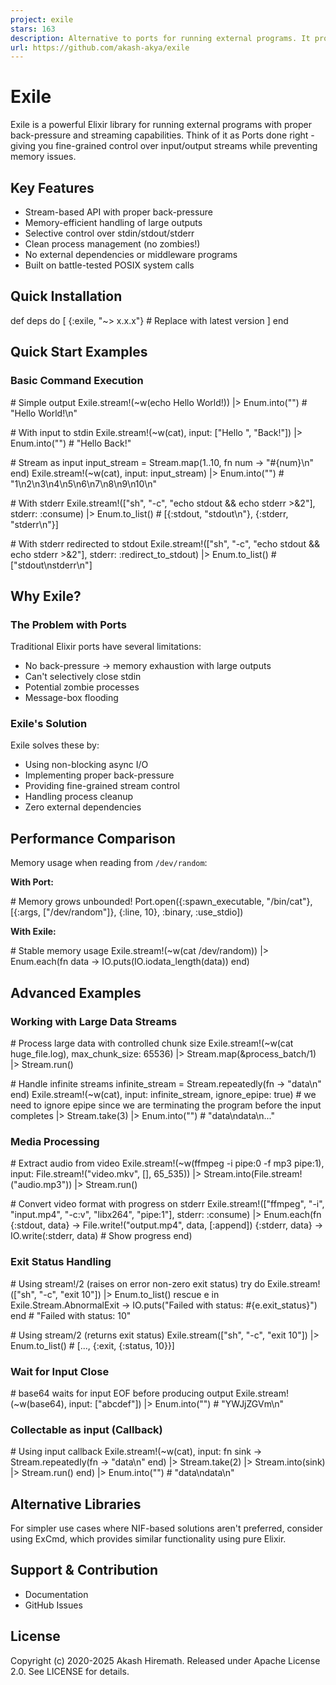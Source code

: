 ```yaml
---
project: exile
stars: 163
description: Alternative to ports for running external programs. It provides back-pressure, non-blocking io, and solves port related issues
url: https://github.com/akash-akya/exile
---
```


Exile
=====

Exile is a powerful Elixir library for running external programs with proper back-pressure and streaming capabilities. Think of it as Ports done right - giving you fine-grained control over input/output streams while preventing memory issues.

Key Features
------------

-   Stream-based API with proper back-pressure
-   Memory-efficient handling of large outputs
-   Selective control over stdin/stdout/stderr
-   Clean process management (no zombies!)
-   No external dependencies or middleware programs
-   Built on battle-tested POSIX system calls

Quick Installation
------------------

def deps do
  \[
    {:exile, "~> x.x.x"} \# Replace with latest version
  \]
end

Quick Start Examples
--------------------

### Basic Command Execution

\# Simple output
Exile.stream!(~w(echo Hello World!))
|> Enum.into("") \# "Hello World!\\n"

\# With input to stdin
Exile.stream!(~w(cat), input: \["Hello ", "Back!"\])
|> Enum.into("") \# "Hello Back!"

\# Stream as input
input\_stream \= Stream.map(1..10, fn num \-> "#{num}\\n" end)
Exile.stream!(~w(cat), input: input\_stream)
|> Enum.into("")  \# "1\\n2\\n3\\n4\\n5\\n6\\n7\\n8\\n9\\n10\\n"

\# With stderr
Exile.stream!(\["sh", "-c", "echo stdout && echo stderr >&2"\], stderr: :consume)
|> Enum.to\_list()  \# \[{:stdout, "stdout\\n"}, {:stderr, "stderr\\n"}\]

\# With stderr redirected to stdout
Exile.stream!(\["sh", "-c", "echo stdout && echo stderr >&2"\], stderr: :redirect\_to\_stdout)
|> Enum.to\_list()  \# \["stdout\\nstderr\\n"\]

Why Exile?
----------

### The Problem with Ports

Traditional Elixir ports have several limitations:

-   No back-pressure → memory exhaustion with large outputs
-   Can't selectively close stdin
-   Potential zombie processes
-   Message-box flooding

### Exile's Solution

Exile solves these by:

-   Using non-blocking async I/O
-   Implementing proper back-pressure
-   Providing fine-grained stream control
-   Handling process cleanup
-   Zero external dependencies

Performance Comparison
----------------------

Memory usage when reading from `/dev/random`:

**With Port:**

\# Memory grows unbounded!
Port.open({:spawn\_executable, "/bin/cat"}, \[{:args, \["/dev/random"\]}, {:line, 10}, :binary, :use\_stdio\])

**With Exile:**

\# Stable memory usage
Exile.stream!(~w(cat /dev/random))
|> Enum.each(fn data \->
  IO.puts(IO.iodata\_length(data))
end)

Advanced Examples
-----------------

### Working with Large Data Streams

\# Process large data with controlled chunk size
Exile.stream!(~w(cat huge\_file.log), max\_chunk\_size: 65536)
|> Stream.map(&process\_batch/1)
|> Stream.run()

\# Handle infinite streams
infinite\_stream \= Stream.repeatedly(fn \-> "data\\n" end)
Exile.stream!(~w(cat), input: infinite\_stream, ignore\_epipe: true) \# we need to ignore epipe since we are terminating the program before the input completes
|> Stream.take(3)
|> Enum.into("") \# "data\\ndata\\n..."

### Media Processing

\# Extract audio from video
Exile.stream!(~w(ffmpeg -i pipe:0 -f mp3 pipe:1), input: File.stream!("video.mkv", \[\], 65\_535))
|> Stream.into(File.stream!("audio.mp3"))
|> Stream.run()

\# Convert video format with progress on stderr
Exile.stream!(\["ffmpeg", "-i", "input.mp4", "-c:v", "libx264", "pipe:1"\], stderr: :consume)
|> Enum.each(fn
  {:stdout, data} \-> File.write!("output.mp4", data, \[:append\])
  {:stderr, data} \-> IO.write(:stderr, data) \# Show progress
end)

### Exit Status Handling

\# Using stream!/2 (raises on error non-zero exit status)
try do
  Exile.stream!(\["sh", "-c", "exit 10"\])
  |> Enum.to\_list()
rescue
  e in Exile.Stream.AbnormalExit \->
    IO.puts("Failed with status: #{e.exit\_status}")
end \# "Failed with status: 10"

\# Using stream/2 (returns exit status)
Exile.stream(\["sh", "-c", "exit 10"\])
|> Enum.to\_list()  \# \[..., {:exit, {:status, 10}}\]

### Wait for Input Close

\# base64 waits for input EOF before producing output
Exile.stream!(~w(base64), input: \["abcdef"\])
|> Enum.into("") \# "YWJjZGVm\\n"

### Collectable as input (Callback)

\# Using input callback
Exile.stream!(~w(cat), input: fn sink \->
  Stream.repeatedly(fn \-> "data\\n" end)
  |> Stream.take(2)
  |> Stream.into(sink)
  |> Stream.run()
end)
|> Enum.into("") \# "data\\ndata\\n"

Alternative Libraries
---------------------

For simpler use cases where NIF-based solutions aren't preferred, consider using ExCmd, which provides similar functionality using pure Elixir.

Support & Contribution
----------------------

-   Documentation
-   GitHub Issues

License
-------

Copyright (c) 2020-2025 Akash Hiremath. Released under Apache License 2.0. See LICENSE for details.
